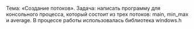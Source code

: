 Тема: «Создание потоков». Задача: написать программу для консольного процесса, который состоит из трех потоков: main, min_max и average. В процессе работы использовалась библиотека windows.h
